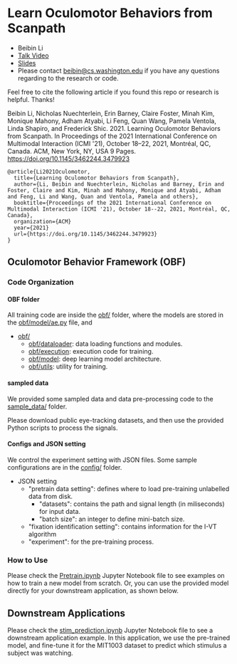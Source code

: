 # Learn Oculomotor Behaviors from Scanpath



- Beibin Li
- [Talk Video](https://drive.google.com/file/d/1y2wAdpdjxQXGKGIBLtu0ibfcz5iWjG3A/view?usp=sharing)
- [Slides](https://drive.google.com/file/d/1lR8he5IntXxh75oIfY0unZaSXBiakL7i/view?usp=sharing)
- Please contact [beibin@cs.washington.edu](beibin@cs.washington.edu) if you have any questions regarding to the research or code.

Feel free to cite the following article if you found this repo or research is helpful. Thanks!

Beibin Li, Nicholas Nuechterlein, Erin Barney, Claire Foster, Minah Kim, Monique Mahony, Adham Atyabi, Li Feng, Quan Wang, Pamela Ventola, Linda Shapiro, and Frederick Shic. 2021. Learning Oculomotor Behaviors from Scanpath. In Proceedings of the 2021 International Conference on Multimodal Interaction (ICMI '21), October 18–22, 2021, Montréal, QC, Canada. ACM, New York, NY, USA 9 Pages. https://doi.org/10.1145/3462244.3479923


```
@article{Li2021Oculomotor,
  title={Learning Oculomotor Behaviors from Scanpath},
  author={Li, Beibin and Nuechterlein, Nicholas and Barney, Erin and Foster, Claire and Kim, Minah and Mahony, Monique and Atyabi, Adham and Feng, Li and Wang, Quan and Ventola, Pamela and others},
  booktitle={Proceedings of the 2021 International Conference on Multimodal Interaction (ICMI '21), October 18--22, 2021, Montréal, QC, Canada},
  organization={ACM}  
  year={2021}
  url={https://doi.org/10.1145/3462244.3479923}
}
```



## Oculomotor Behavior Framework (OBF)

### Code Organization


#### OBF folder
All training code are inside the [obf/](obf/) folder, where the models are stored in the [obf/model/ae.py](obf/model/ae.py) file, and 

-  [obf/](obf/)
   -   [obf/dataloader](obf/dataloader): data loading functions and modules.
   -   [obf/execution](obf/execution): execution code for training.
   -   [obf/model](obf/model): deep learning model architecture.
   -   [obf/utils](obf/utils): utility for training.

#### sampled data
We provided some sampled data and data pre-processing code to the [sample_data/](sample_data/) folder. 

Please download public eye-tracking datasets, and then use the provided Python scripts to process the signals.


#### Configs and JSON setting
We control the experiment setting with JSON files. Some sample configurations are in the [config/](config/) folder.

- JSON setting
  - "pretrain data setting": defines where to load pre-training unlabelled data from disk.
    - "datasets": contains the path and signal length (in miliseconds) for input data.
    - "batch size": an integer to define mini-batch size.
  - "fixation identification setting": contains information for the I-VT algorithm
  - "experiment": for the pre-training process.

### How to Use
Please check the [Pretrain.ipynb](Pretrain.ipynb) Jupyter Notebook file to see examples on how to train a new model from scratch. Or, you can use the provided model directly for your downstream application, as shown below.

## Downstream Applications

Please check the [stim_prediction.ipynb](stim_prediction.ipynb) Jupyter Notebook file to see a downstream application example. In this application, we use the pre-trained model, and fine-tune it for the MIT1003 dataset to predict which stimulus a subject was watching.

